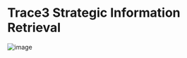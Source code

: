 # Trace3 Strategic Information Retrieval
![image](https://github.com/user-attachments/assets/4b1266f8-a81a-481c-9d5b-36c8f1cc4e07)
